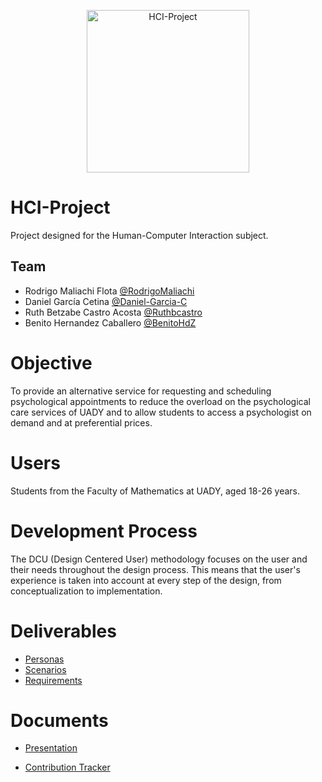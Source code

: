 <p align="center">
<img src="https://i.imgur.com/lojS7Yw.png" alt="HCI-Project" height="260px" width="260px" />
</p>

# HCI-Project
Project designed for the Human-Computer Interaction subject.

## Team

- Rodrigo Maliachi Flota [@RodrigoMaliachi](https://github.com/RodrigoMaliachi "Click Here")
- Daniel García Cetina [@Daniel-Garcia-C](https://github.com/Daniel-Garcia-C "Click Here")
- Ruth Betzabe Castro Acosta [@Ruthbcastro](https://github.com/Ruthbcastro "Click Here")
- Benito Hernandez Caballero [@BenitoHdZ](https://github.com/BenitoHdZ "Click Here")

# Objective
To provide an alternative service for requesting and scheduling psychological appointments to reduce the overload on the psychological care services of UADY and to allow students to access a psychologist on demand and at preferential prices.

# Users
Students from the Faculty of Mathematics at UADY, aged 18-26 years.

# Development Process
The DCU (Design Centered User) methodology focuses on the user and their needs throughout the design process. This means that the user's experience is taken into account at every step of the design, from conceptualization to implementation.

# Deliverables
- [Personas](/PrimeraEntrega/Artefactos/Personas/ "Click Here")
- [Scenarios](/PrimeraEntrega/Artefactos/Escenarios/ "Click Here")
- [Requirements](/PrimeraEntrega/Artefactos/Requisitos/ "Click Here")

# Documents 
- [Presentation](/PrimeraEntrega/Documentación/Presentación/ "Click Here")

- [Contribution Tracker](/PrimeraEntrega/Artefactos/Tracker%20Contribución/ "Click Here")
